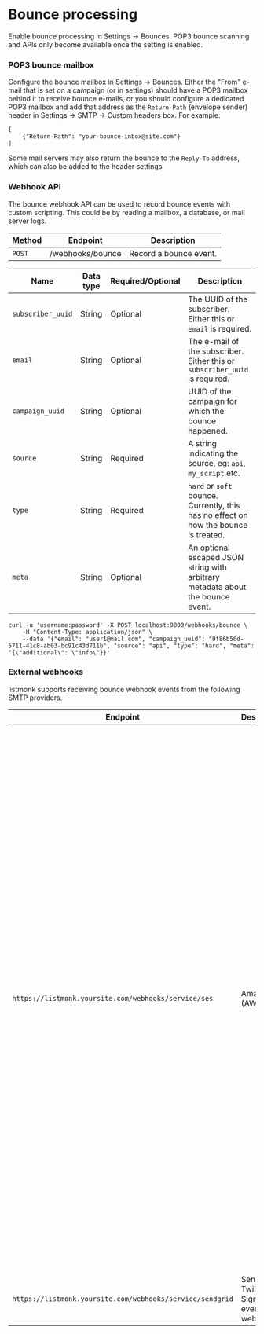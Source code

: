 # Bounce processing

Enable bounce processing in Settings -> Bounces. POP3 bounce scanning and APIs only become available once the setting is enabled.

### POP3 bounce mailbox
Configure the bounce mailbox in Settings -> Bounces. Either the "From" e-mail that is set on a campaign (or in settings) should have a POP3 mailbox behind it to receive bounce e-mails, or you should configure a dedicated POP3 mailbox and add that address as the `Return-Path` (envelope sender) header in Settings -> SMTP -> Custom headers box. For example:

```
[
	{"Return-Path": "your-bounce-inbox@site.com"}
]

```

Some mail servers may also return the bounce to the `Reply-To` address, which can also be added to the header settings.

### Webhook API
The bounce webhook API can be used to record bounce events with custom scripting. This could be by reading a mailbox, a database, or mail server logs.

| Method | Endpoint         | Description            |
|--------|------------------|------------------------|
| `POST` | /webhooks/bounce | Record a bounce event. |


| Name              | Data type | Required/Optional | Description                                                                          |
|-------------------|-----------|-------------------|--------------------------------------------------------------------------------------|
| `subscriber_uuid` | String    | Optional          | The UUID of the subscriber. Either this or `email` is required.                      |
| `email`           | String    | Optional          | The e-mail of the subscriber. Either this or `subscriber_uuid` is required.          |
| `campaign_uuid`   | String    | Optional          | UUID of the campaign for which the bounce happened.                                  |
| `source`          | String    | Required          | A string indicating the source, eg: `api`, `my_script` etc.                          |
| `type`            | String    | Required          | `hard` or `soft` bounce. Currently, this has no effect on how the bounce is treated. |
| `meta`            | String    | Optional          | An optional escaped JSON string with arbitrary metadata about the bounce event.      |
 

```shell
curl -u 'username:password' -X POST localhost:9000/webhooks/bounce \
	-H "Content-Type: application/json" \
	--data '{"email": "user1@mail.com", "campaign_uuid": "9f86b50d-5711-41c8-ab03-bc91c43d711b", "source": "api", "type": "hard", "meta": "{\"additional\": \"info\"}}'

```

### External webhooks
listmonk supports receiving bounce webhook events from the following SMTP providers.

| Endpoint                    | Description      | More info |
|-----------------------------|------------------|-----------|
| `https://listmonk.yoursite.com/webhooks/service/ses`      | Amazon (AWS) SES | You can use these [Mautic steps](https://docs.mautic.org/en/channels/emails/bounce-management#amazon-webhook) as a general guide, but use your listmonk's endpoint instead. <ul>  <li>When creating the *topic* select "standard" instead of the preselected "FIFO". You can put a name and leave everything else at default.</li>  <li>When creating a *subscription* choose HTTPS for "Protocol", and leave *"Enable raw message delivery"* UNCHECKED.</li>  <li>On the _"SES -> verified identities"_ page, make sure to check **"[include original headers](https://github.com/knadh/listmonk/issues/720#issuecomment-1046877192)"**.</li>  <li>The Mautic screenshot suggests you should turn off _email feedback forwarding_, but that's completely optional depending on whether you want want email notifications.</li></ul>   |
| `https://listmonk.yoursite.com/webhooks/service/sendgrid` | Sendgrid / Twilio Signed event webhook         | [More info](https://docs.sendgrid.com/for-developers/tracking-events/getting-started-event-webhook-security-features) |
